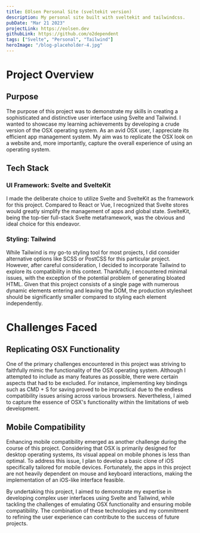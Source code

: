 ```yaml
---
title: EOlsen Personal Site (sveltekit version)
description: My personal site built with sveltekit and tailwindcss.
pubDate: "Mar 21 2023"
projectLink: https://eolsen.dev
githubLink: https://github.com/o2dependent
tags: ["Svelte", "Personal", "Tailwind"]
heroImage: "/blog-placeholder-4.jpg"
---
```


# Project Overview

## Purpose

The purpose of this project was to demonstrate my skills in creating a sophisticated and distinctive user interface using Svelte and Tailwind. I wanted to showcase my learning achievements by developing a crude version of the OSX operating system. As an avid OSX user, I appreciate its efficient app management system. My aim was to replicate the OSX look on a website and, more importantly, capture the overall experience of using an operating system.

## Tech Stack

### UI Framework: Svelte and SvelteKit

I made the deliberate choice to utilize Svelte and SvelteKit as the framework for this project. Compared to React or Vue, I recognized that Svelte stores would greatly simplify the management of apps and global state. SvelteKit, being the top-tier full-stack Svelte metaframework, was the obvious and ideal choice for this endeavor.

### Styling: Tailwind

While Tailwind is my go-to styling tool for most projects, I did consider alternative options like SCSS or PostCSS for this particular project. However, after careful consideration, I decided to incorporate Tailwind to explore its compatibility in this context. Thankfully, I encountered minimal issues, with the exception of the potential problem of generating bloated HTML. Given that this project consists of a single page with numerous dynamic elements entering and leaving the DOM, the production stylesheet should be significantly smaller compared to styling each element independently.

# Challenges Faced

## Replicating OSX Functionality

One of the primary challenges encountered in this project was striving to faithfully mimic the functionality of the OSX operating system. Although I attempted to include as many features as possible, there were certain aspects that had to be excluded. For instance, implementing key bindings such as CMD + S for saving proved to be impractical due to the endless compatibility issues arising across various browsers. Nevertheless, I aimed to capture the essence of OSX's functionality within the limitations of web development.

## Mobile Compatibility

Enhancing mobile compatibility emerged as another challenge during the course of this project. Considering that OSX is primarily designed for desktop operating systems, its visual appeal on mobile phones is less than optimal. To address this issue, I plan to develop a basic clone of iOS specifically tailored for mobile devices. Fortunately, the apps in this project are not heavily dependent on mouse and keyboard interactions, making the implementation of an iOS-like interface feasible.

By undertaking this project, I aimed to demonstrate my expertise in developing complex user interfaces using Svelte and Tailwind, while tackling the challenges of emulating OSX functionality and ensuring mobile compatibility. The combination of these technologies and my commitment to refining the user experience can contribute to the success of future projects.
